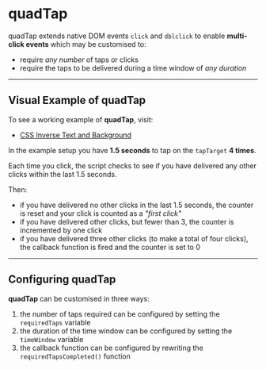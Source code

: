 # quadTap
quadTap extends native DOM events `click` and `dblclick` to enable **multi-click events** which may be customised to:

 - require _any number_ of taps or clicks
 - require the taps to be delivered during a time window of _any duration_
 
 ______
 
## Visual Example of quadTap

To see a working example of **quadTap**, visit:

 - <a href="https://htmlpreview.github.io/?https://github.com/RouninMedia/css-inverse-text-and-background/blob/master/all-in-one-inverse.html" title="CSS Inverse Text and Background" target="_blank">CSS Inverse Text and Background</a>
 
In the example setup you have **1.5 seconds** to tap on the `tapTarget` **4 times**.

Each time you click, the script checks to see if you have delivered any other clicks within the last 1.5 seconds.

Then:

 - if you have delivered no other clicks in the last 1.5 seconds, the counter is reset and your click is counted as a _"first click"_
 - if you have delivered other clicks, but fewer than 3, the counter is incremented by one click
 - if you have delivered three other clicks (to make a total of four clicks), the callback function is fired and the counter is set to 0

______

## Configuring quadTap

**quadTap** can be customised in three ways:

 1. the number of taps required can be configured by setting the `requiredTaps` variable
 2. the duration of the time window can be configured by setting the `timeWindow` variable
 3. the callback function can be configured by rewriting the `requiredTapsCompleted()` function
